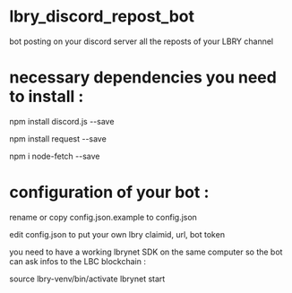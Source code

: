 # lbry_discord_repost_bot
bot posting on your discord server all the reposts of your LBRY channel

# necessary dependencies you need to install : 
  npm install discord.js --save

  npm install request --save

  npm i node-fetch --save

# configuration of your bot : 
rename or copy config.json.example to config.json

edit config.json to put your own lbry claimid, url, bot token 

you need to have a working lbrynet SDK on the same computer so the bot can ask infos to the LBC blockchain : 

source lbry-venv/bin/activate
lbrynet start


